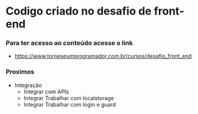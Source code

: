 # Codigo criado no desafio de front-end
### Para ter acesso ao conteúdo acesse o link
- https://www.torneseumprogramador.com.br/cursos/desafio_front_end


### Proximos
- Integração
    - Integrar com APIs
    - Integrar Trabalhar com localstorage
    - Integrar Trabalhar com login e guard